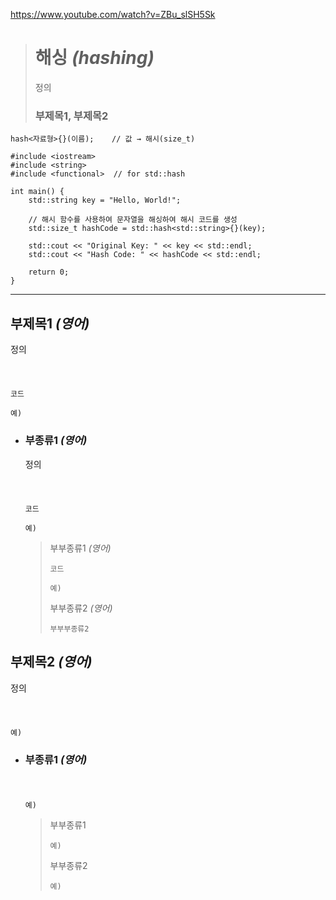 https://www.youtube.com/watch?v=ZBu_slSH5Sk
># 해싱 *(hashing)*
>정의
>
>### 부제목1, 부제목2
```
hash<자료형>{}(이름);    // 값 → 해시(size_t)
```
```angular2html
#include <iostream>
#include <string>
#include <functional>  // for std::hash

int main() {
    std::string key = "Hello, World!";

    // 해시 함수를 사용하여 문자열을 해싱하여 해시 코드를 생성
    std::size_t hashCode = std::hash<std::string>{}(key);

    std::cout << "Original Key: " << key << std::endl;
    std::cout << "Hash Code: " << hashCode << std::endl;

    return 0;
}
```
---

## 부제목1 *(영어)*
정의
###### <img src = ''>
```angular2html
코드

예)
```

+ ### 부종류1 *(영어)*
  정의
  ###### <img src = ''>
  ```
  코드
  
  예)
  ```
  >부부종류1 *(영어)*
  >```
  >코드
  >
  >예)
  >```
  >
  >부부종류2 *(영어)*
  >```
  >부부부종류2
  >
  >```

## 부제목2 *(영어)*
정의
###### <img src = ''>
```angular2html
예)
```

+ ### 부종류1 *(영어)*
  ###### <img src = ''>
  ```
  예)
  ```
  >부부종류1
  >```
  >예)
  >```
  >
  >부부종류2
  >```
  >예)
  >```